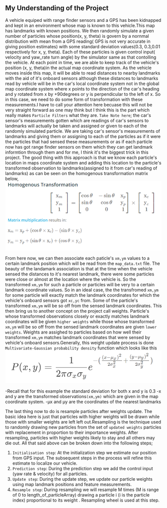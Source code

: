 ## My Understanding of the Project

A vehicle equiped with range finder sensors and a GPS has been kidnapped and kept in an environment whose map is known to this vehicle.This map has landmarks with known positions. We then randomly simulate a given number of particles whose position(x, y, theta) is govern by a nornmal distribution with mean from a GPS reading( GPS is not very accurate in giving position estimates) with some standard deviation values(0.3, 0.3,0.01 respectively for  x, y, theta). Each of these particles is given control input( velocity and yaw_rate turn angle) by the simulator same as that contolling the vehicle. At each point in time, we are able to keep track of the vehicle's position (x, y, theta)in the actual map coordinate system. 
    As the vehicle moves inside this map, it will be able to read distances to nearby landmarks with the aid of it's onboard sensors although these distances to landmarks read by vehicle will be in the car's local coordinate system not in the global map coordinate system where x points to the direction of the car's heading and y rotated from x by +90degrees or y is perpendicular to the left of x. So in this case, we need to do some form of transformation with these measurements.I have to call your attention here becuase this will not be very straight forward as one may think but I think this is the part which really makes `Particle Filters` what they are. `Take Note here`; the car's sensor's measurements gotten which are readings of car's sensors to landmarks will actually be taken and assigned or given  to each of the randomly simulated particle. We are taking car's sensor's measurements of landmarks and giving them or assigning to each of the particles as if it were the particles that had sensed these measurements or as if each particle now has got range finder sensors on them which they can get landmark informtion through them and for me, I think it's the biggest trick in this project.
    The good thing with this approach is that we know each particle's location in maps coordinate system and adding this location to the particle's transformed observation to landmarks(assigned to it from car's reading of landmarks) as can be seen on the homogenous transformation matrix below, 
  ![Screenshot](https://github.com/victoradipster/Kidnapped-vehicle/blob/master/Kidnapped_vehicle_working/screenshots/readme.PNG)
  
From here now, we can then associate each paticle's `xm,ym` values to a certain landmark position which will be read from the `map_data.txt` file. The beauty of the landamark association is that at the time when the vehicle sensed the distances to it's nearest landmark, there were some particles were close or almost at the location where the vehicle is. So the transformed `xm,ym` for such a particle or particles will be very to a certain landmark coordinate values. So in an ideal case, the the transfromed `xm,ym` for some particle will exactly match the landmark coordinates for which the vehicle's onboard sensors got `xc,yc` from. Some of the particle's transformed `xm,ym` will be so off from the sensed landmark coordinates. This then bring us to another concept on the project call weights. Particle's whose transformed observations closely or exactly matches landmark coordinates will be given `higher weights` while those whose transformed `xm,ym` will be so off from the sensed landmark coordinates are given `lower weights`. Weights are assighed to particles based on how well their transformed `xm,ym` matches landmark coordinates that were sensed by vehicle's onboard sensors.Generally, this weight update process is done  `Multivariate-Gaussian probability density` function which looks like this
![Screenshot](https://github.com/victoradipster/Kidnapped-vehicle/blob/master/Kidnapped_vehicle_working/screenshots/Multivariate-Gaussian%20probability%20density.png)

-Recall that for this example the standard deviation for both x and y is 0.3
-x and y are the transformed observations`(xm,ym)` which are given in the map coordinate system.
-μx and μy are the coordinates of the nearest landmarks

The last thing now to do is resample particles after weights update. The basic idea here is just that particles with higher weights will be drawn while those with smaller weights are left left out.Resampling is the technique used to randomly drawing new particles from the set of `updated weights` particles with replacement in proportion to their importance weights. After resampling, particles with higher weights likely to stay and all others may die out.
    All that said above can be broken down into the following steps;
1. `Initialisation step`: At the initialization step we estimate our position from GPS input. The subsequent steps in the process will refine this estimate to localize our vehicle.
2. `Prediction step`: During the prediction step we add the control input (yaw rate & velocity) for all particles.
3. `Update step`: During the update step, we update our particle weights using map landmark positions and feature measurements.
4. `Resample step`: During resampling we will resample M times (M is range of 0 to length_of_particleArray) drawing a particle i (i is the particle index) proportional to its weight . Resampling wheel is used at this step.
